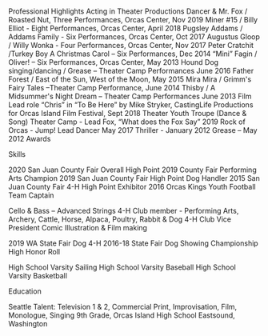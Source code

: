 #
Professional Highlights
Acting in Theater Productions
Dancer & Mr. Fox / Roasted Nut, Three Performances, Orcas Center, Nov 2019
Miner #15 / Billy Elliot - Eight Performances, Orcas Center, April 2018
Pugsley Addams / Addams Family - Six Performances, Orcas Center, Oct 2017
Augustus Gloop / Willy Wonka - Four Performances, Orcas Center, Nov 2017
Peter Cratchit /Turkey Boy A Christmas Carol – Six Performances, Dec 2014
“Mini” Fagin / Oliver! – Six Performances, Orcas Center, May 2013 
Hound Dog singing/dancing / Grease – Theater Camp Performances June 2016
Father Forest / East of the Sun, West of the Moon, May 2015
Mira Mira / Grimm's Fairy Tales –Theater Camp Performance, June 2014
Thisby / A Midsummer's Night Dream – Theater Camp Performances June 2013
Film  Lead role “Chris” in “To Be Here” by Mike Stryker, CastingLife Productions for Orcas Island Film Festival, Sept 2018
Theater Youth Troupe (Dance & Song)
Theater Camp - Lead Fox, “What does the Fox Say” 2019
Rock of Orcas - Jump! Lead Dancer May 2017
Thriller - January 2012
Grease – May 2012
Awards



Skills

2020 San Juan County Fair Overall High Point 
2019 County Fair Performing Arts Champion
2019 San Juan County Fair High Point Dog Handler
2015 San Juan County Fair 4-H High Point Exhibitor
2016 Orcas Kings Youth Football Team Captain


Cello & Bass – Advanced Strings
4-H Club member - Performing Arts, Archery, Cattle, Horse, Alpaca, Poultry, Rabbit & Dog
4-H Club Vice President
Comic Illustration & Film making

2019 WA State Fair Dog 4-H  2016-18 State Fair Dog Showing Championship        
High Honor Roll


High School Varsity Sailing 
High School Varsity Baseball
High School Varsity Basketball





Education

Seattle Talent: Television 1 & 2, Commercial Print, Improvisation, Film, Monologue, Singing 
9th Grade, Orcas Island High School Eastsound, Washington




